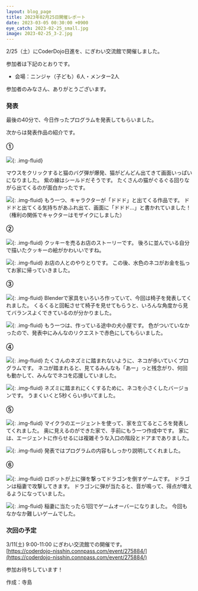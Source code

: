 ```yaml
---
layout: blog_page
title: 2023年02月25日開催レポート
date: 2023-03-05 00:30:00 +0900
eye_catch: 2023-02-25_small.jpg
image: 2023-02-25_3-2.jpg
---
```


2/25（土）にCoderDojo日進を、にぎわい交流館で開催しました。

参加者は下記のとおりです。
* 会場：ニンジャ（子ども）6人・メンター2人

参加者のみなさん、ありがとうございます。

### 発表
最後の40分で、今日作ったプログラムを発表してもらいました。

次からは発表作品の紹介です。

#### &#9312;
![](/assets/img/2023-02-25_1-1.jpg){: .img-fluid}

マウスをクリックすると猫のバグ弾が爆発、猫がどんどん出てきて画面いっぱいになりました。
紫の線はシールドだそうです。
たくさんの猫がぐるぐる回りながら出てくるのが面白かったです。

![](/assets/img/2023-02-25_1-2.jpg){: .img-fluid}
もう一つ、キャラクターが「ドドド」と出てくる作品です。
ドドドと出てくる気持ちがあふれ出て、画面に「ドドド…」と書かれていました！
（権利の関係でキャクターはモザイクにしました）

#### &#9313;

![](/assets/img/2023-02-25_2-1.jpg){: .img-fluid}
クッキーを売るお店のストーリーです。
後ろに並んでいる自分で描いたクッキーの絵がかわいいですね。

![](/assets/img/2023-02-25_2-2.jpg){: .img-fluid}
お店の人とのやりとりです。
この後、水色のネコがお金を払ってお家に帰っていきました。

#### &#9314;

![](/assets/img/2023-02-25_3-1.jpg){: .img-fluid}
Blenderで家具をいろいろ作っていて、今回は椅子を発表してくれました。
くるくると回転させて椅子を見せてもらうと、いろんな角度から見てバランスよくできているのが分かりました。

![](/assets/img/2023-02-25_3-2.jpg){: .img-fluid}
もう一つは、作っている途中の犬小屋です。
色がついていなかったので、発表中にみんなのリクエストで赤色にしてもらいました。

#### &#9315;

![](/assets/img/2023-02-25_4-1.jpg){: .img-fluid}
たくさんのネズミに踏まれないように、ネコが歩いていくプログラムです。
ネコが踏まれると、見てるみんなも「あー」っと残念がり、何回も動かして、みんなでネコを応援していました。

![](/assets/img/2023-02-25_4-2.jpg){: .img-fluid}
ネズミに踏まれにくくするために、ネコを小さくしたバージョンです。
うまくいくと5秒くらい歩いてました。

#### &#9316;

![](/assets/img/2023-02-25_5-1.jpg){: .img-fluid}
マイクラのエージェントを使って、家を立てるところを発表してくれました。
奥に見えるのができた家で、手前にもう一つ作成中です。
家には、エージェントに作らせるには複雑そうな入口の階段とドアまでありました。

![](/assets/img/2023-02-25_5-2.jpg){: .img-fluid}
発表ではプログラムの内容もしっかり説明してくれました。

#### &#9317;

![](/assets/img/2023-02-25_6-1.jpg){: .img-fluid}
ロボットが上に弾を撃ってドラゴンを倒すゲームです。
ドラゴンは稲妻で攻撃してきます。
ドラゴンに弾が当たると、音が鳴って、得点が増えるようになっていました。

![](/assets/img/2023-02-25_6-2.jpg){: .img-fluid}
稲妻に当たったら1回でゲームオーバーになりました。
今回もなかなか難しいゲームでした。

### 次回の予定
3/11(土) 9:00-11:00 にぎわい交流館での開催です。<br/>
[https://coderdojo-nisshin.connpass.com/event/275884/](https://coderdojo-nisshin.connpass.com/event/275884/)

参加お待ちしています！

作成：寺島
